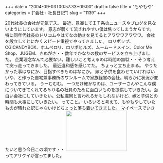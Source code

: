 +++
date = "2004-09-03T00:57:33+09:00"
draft = false
title = "もやもや"
categories = ["会社・社長日記"]
slug = "1139"
+++

20代社長の会社が元気デス。
最近、意識してＩＴ系のニュースやブログを見ないようにしています。
意志が弱くて流されやすい僕は焦ってしまうからです。
特に同年代社長のドリコムやはてなの動きを見てるとアワワワアワワワ。
会社を設立してとにかくスピード重視でやってきました。
ロリポップ、CGICANDYBOX、ホムペロリ、ロリポヒルズ、ムームードメイン、Color Me Shop、JUGEM、きぬがさ・・数年でかなりの数のサービスを立ち上げました。
企業理念なんて必要ない。難しいこと考えるのは時間の無駄・・そう考えて突っ走ってきました。
最近違和感を感じてた。
ちょっと立ち止まる。
やりたかった事はなにか、目指すべきものはなにか。
嫁と子供を食わせていければいいや、と作った自宅兼事務所のワンルームで家族経営の会社。明らかに状況が変わってきている。
うーむむむ。
一つだけ確かなのは、ユーザーさんやこんな僕についてきてくれてる５０名の社員のために面白いものを提供していきたい。面白い会社にしていきたい。公私混同と言われるかもしれないけど、嫁と子供との時間も大事にしていきたい。
ってこと。
いろいろと考えて、もやもやしていたものが晴れた訳じゃないけどちょっと落ち着いてきました。
マイペースでいきたいと思う今日この頃です・・
<img src="http://ieiriblog.jugem.jp/?image=4013" width="200" height="133" alt="" class="pict" /><br>
ってアリクイが言ってました。
